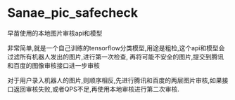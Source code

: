 # Sanae_pic_safecheck
早苗使用的本地图片审核api和模型

非常简单,就是一个自己训练的tensorflow分类模型,用途是粗检,这个api和模型会过滤所有机器人发出的图片,进行第一次检查,
再将可能不安全的图片,提交到腾讯和百度的图像审核接口进一步审核

对于用户录入机器人的图片,则顺序相反,先进行腾讯和百度的两层图片审核,如果接口返回审核失败,或者QPS不足,再使用本地审核进行第二次审核.
